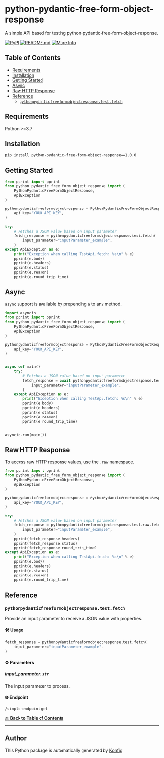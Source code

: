# python-pydantic-free-form-object-response<a id="python-pydantic-free-form-object-response"></a>

A simple API based for testing python-pydantic-free-form-object-response.


[![PyPI](https://img.shields.io/badge/PyPI-v1.0.0-blue)](https://pypi.org/project/python-pydantic-free-form-object-response/1.0.0)
[![README.md](https://img.shields.io/badge/README-Click%20Here-green)](https://github.com/konfig-dev/konfig/tree/main/python#readme)
[![More Info](https://img.shields.io/badge/More%20Info-Click%20Here-orange)](http://example.com/support)

## Table of Contents<a id="table-of-contents"></a>

<!-- toc -->

- [Requirements](#requirements)
- [Installation](#installation)
- [Getting Started](#getting-started)
- [Async](#async)
- [Raw HTTP Response](#raw-http-response)
- [Reference](#reference)
  * [`pythonpydanticfreeformobjectresponse.test.fetch`](#pythonpydanticfreeformobjectresponsetestfetch)

<!-- tocstop -->

## Requirements<a id="requirements"></a>

Python >=3.7

## Installation<a id="installation"></a>

```sh
pip install python-pydantic-free-form-object-response==1.0.0
```

## Getting Started<a id="getting-started"></a>

```python
from pprint import pprint
from python_pydantic_free_form_object_response import (
    PythonPydanticFreeFormObjectResponse,
    ApiException,
)

pythonpydanticfreeformobjectresponse = PythonPydanticFreeFormObjectResponse(
    api_key="YOUR_API_KEY",
)

try:
    # Fetches a JSON value based on input parameter
    fetch_response = pythonpydanticfreeformobjectresponse.test.fetch(
        input_parameter="inputParameter_example",
    )
except ApiException as e:
    print("Exception when calling TestApi.fetch: %s\n" % e)
    pprint(e.body)
    pprint(e.headers)
    pprint(e.status)
    pprint(e.reason)
    pprint(e.round_trip_time)
```

## Async<a id="async"></a>

`async` support is available by prepending `a` to any method.

```python
import asyncio
from pprint import pprint
from python_pydantic_free_form_object_response import (
    PythonPydanticFreeFormObjectResponse,
    ApiException,
)

pythonpydanticfreeformobjectresponse = PythonPydanticFreeFormObjectResponse(
    api_key="YOUR_API_KEY",
)


async def main():
    try:
        # Fetches a JSON value based on input parameter
        fetch_response = await pythonpydanticfreeformobjectresponse.test.afetch(
            input_parameter="inputParameter_example",
        )
    except ApiException as e:
        print("Exception when calling TestApi.fetch: %s\n" % e)
        pprint(e.body)
        pprint(e.headers)
        pprint(e.status)
        pprint(e.reason)
        pprint(e.round_trip_time)


asyncio.run(main())
```

## Raw HTTP Response<a id="raw-http-response"></a>

To access raw HTTP response values, use the `.raw` namespace.

```python
from pprint import pprint
from python_pydantic_free_form_object_response import (
    PythonPydanticFreeFormObjectResponse,
    ApiException,
)

pythonpydanticfreeformobjectresponse = PythonPydanticFreeFormObjectResponse(
    api_key="YOUR_API_KEY",
)

try:
    # Fetches a JSON value based on input parameter
    fetch_response = pythonpydanticfreeformobjectresponse.test.raw.fetch(
        input_parameter="inputParameter_example",
    )
    pprint(fetch_response.headers)
    pprint(fetch_response.status)
    pprint(fetch_response.round_trip_time)
except ApiException as e:
    print("Exception when calling TestApi.fetch: %s\n" % e)
    pprint(e.body)
    pprint(e.headers)
    pprint(e.status)
    pprint(e.reason)
    pprint(e.round_trip_time)
```


## Reference<a id="reference"></a>
### `pythonpydanticfreeformobjectresponse.test.fetch`<a id="pythonpydanticfreeformobjectresponsetestfetch"></a>

Provide an input parameter to receive a JSON value with properties.

#### 🛠️ Usage<a id="🛠️-usage"></a>

```python
fetch_response = pythonpydanticfreeformobjectresponse.test.fetch(
    input_parameter="inputParameter_example",
)
```

#### ⚙️ Parameters<a id="⚙️-parameters"></a>

##### input_parameter: `str`<a id="input_parameter-str"></a>

The input parameter to process.

#### 🌐 Endpoint<a id="🌐-endpoint"></a>

`/simple-endpoint` `get`

[🔙 **Back to Table of Contents**](#table-of-contents)

---


## Author<a id="author"></a>
This Python package is automatically generated by [Konfig](https://konfigthis.com)
